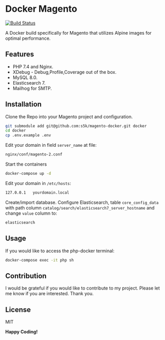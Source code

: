 # Docker Magento

[![Build Status](https://travis-ci.org/joemccann/dillinger.svg?branch=master)](https://travis-ci.org/joemccann/dillinger)

A Docker build specifically for Magento that utilizes Alpine images for optimal performance.

## Features

- PHP 7.4 and Nginx.
- XDebug - Debug,Profile,Coverage out of the box.
- MySQL 8.0.
- Elasticsearch 7.
- Mailhog for SMTP.

## Installation

Clone the Repo into your Magento project and configuration.

```sh
git submodule add git@github.com:s5k/magento-docker.git docker
cd docker
cp .env.example .env
```

Edit your domain in field `server_name` at file:
```sh
nginx/conf/magento-2.conf
```

Start the containers
```sh
docker-compose up -d
```

Edit your domain in `/etc/hosts`:

```sh
127.0.0.1   yourdomain.local
```

Create/import database.
Configure Elasticsearch, table `core_config_data` with path column `catalog/search/elasticsearch7_server_hostname` and change `value` column to:
```sh
elasticsearch
```
## Usage
If you would like to access the php-docker terminal:
```sh
docker-compose exec -it php sh
```
## Contribution

I would be grateful if you would like to contribute to my project. Please let me know if you are interested. Thank you.




## License

MIT

**Happy Coding!**

